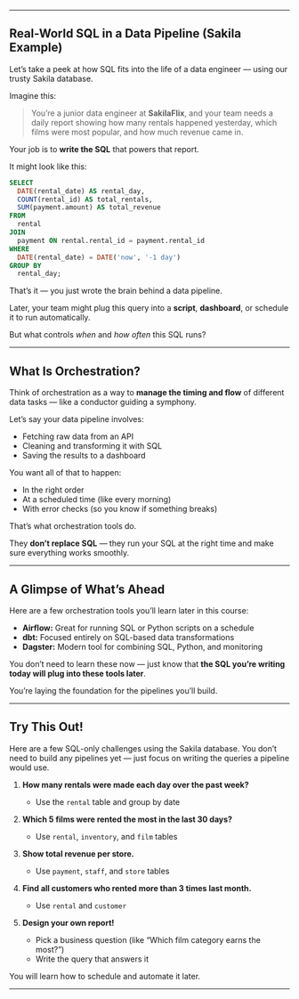 
---

## Real-World SQL in a Data Pipeline (Sakila Example)

Let’s take a peek at how SQL fits into the life of a data engineer — using our trusty Sakila database.

Imagine this:

> You’re a junior data engineer at **SakilaFlix**, and your team needs a daily report showing how many rentals happened yesterday, which films were most popular, and how much revenue came in.

Your job is to **write the SQL** that powers that report.

It might look like this:

```sql
SELECT
  DATE(rental_date) AS rental_day,
  COUNT(rental_id) AS total_rentals,
  SUM(payment.amount) AS total_revenue
FROM
  rental
JOIN
  payment ON rental.rental_id = payment.rental_id
WHERE
  DATE(rental_date) = DATE('now', '-1 day')
GROUP BY
  rental_day;
```

That’s it — you just wrote the brain behind a data pipeline.

Later, your team might plug this query into a **script**, **dashboard**, or schedule it to run automatically.

But what controls *when* and *how often* this SQL runs?

---

## What Is Orchestration?

Think of orchestration as a way to **manage the timing and flow** of different data tasks — like a conductor guiding a symphony.

Let’s say your data pipeline involves:

* Fetching raw data from an API
* Cleaning and transforming it with SQL
* Saving the results to a dashboard

You want all of that to happen:

* In the right order
* At a scheduled time (like every morning)
* With error checks (so you know if something breaks)

That’s what orchestration tools do.

They **don’t replace SQL** — they run your SQL at the right time and make sure everything works smoothly.

---

## A Glimpse of What’s Ahead

Here are a few orchestration tools you’ll learn later in this course:

* **Airflow:** Great for running SQL or Python scripts on a schedule
* **dbt:** Focused entirely on SQL-based data transformations
* **Dagster:** Modern tool for combining SQL, Python, and monitoring

You don’t need to learn these now — just know that **the SQL you’re writing today will plug into these tools later**.

You’re laying the foundation for the pipelines you’ll build.

---

## Try This Out!

Here are a few SQL-only challenges using the Sakila database. You don’t need to build any pipelines yet — just focus on writing the queries a pipeline would use.

1. **How many rentals were made each day over the past week?**

   * Use the `rental` table and group by date

2. **Which 5 films were rented the most in the last 30 days?**

   * Use `rental`, `inventory`, and `film` tables

3. **Show total revenue per store.**

   * Use `payment`, `staff`, and `store` tables

4. **Find all customers who rented more than 3 times last month.**

   * Use `rental` and `customer`

5. **Design your own report!**

   * Pick a business question (like “Which film category earns the most?”)
   * Write the query that answers it

You will learn how to schedule and automate it later.

---
